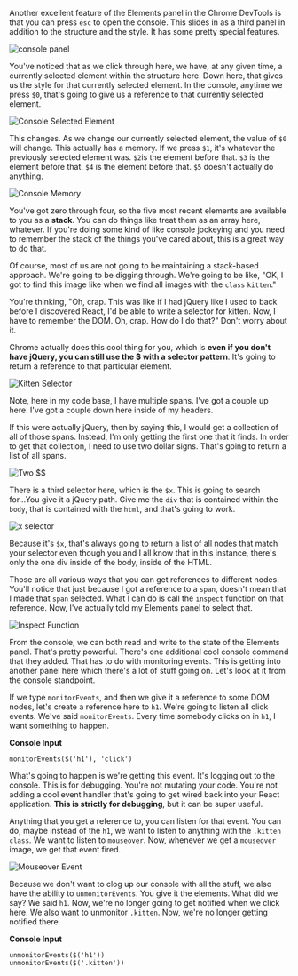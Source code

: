 Another excellent feature of the Elements panel in the Chrome DevTools is that you can press `esc` to open the console. This slides in as a third panel in addition to the structure and the style. It has some pretty special features.

![console panel](../images/misc-chrome-devtools-elements-console-integration-console.png)

You've noticed that as we click through here, we have, at any given time, a currently selected element within the structure here. Down here, that gives us the style for that currently selected element. In the console, anytime we press `$0`, that's going to give us a reference to that currently selected element.

![Console Selected Element](../images/misc-chrome-devtools-elements-console-integration-console-selected-element.png)

This changes. As we change our currently selected element, the value of `$0` will change. This actually has a memory. If we press `$1`, it's whatever the previously selected element was. `$2`is the element before that. `$3` is the element before that. `$4` is the element before that. `$5` doesn't actually do anything.

![Console Memory](../images/misc-chrome-devtools-elements-console-integration-console-memory.png)

You've got zero through four, so the five most recent elements are available to you as a **stack**. You can do things like treat them as an array here, whatever. If you're doing some kind of like console jockeying and you need to remember the stack of the things you've cared about, this is a great way to do that.

Of course, most of us are not going to be maintaining a stack-based approach. We're going to be digging through. We're going to be like, "OK, I got to find this image like when we find all images with the `class` `kitten`."

You're thinking, "Oh, crap. This was like if I had jQuery like I used to back before I discovered React, I'd be able to write a selector for kitten. Now, I have to remember the DOM. Oh, crap. How do I do that?" Don't worry about it.

Chrome actually does this cool thing for you, which is **even if you don't have jQuery, you can still use the $ with a selector pattern**. It's going to return a reference to that particular element.

![Kitten Selector](../images/misc-chrome-devtools-elements-console-integration-kitten-selector.png)

Note, here in my code base, I have multiple spans. I've got a couple up here. I've got a couple down here inside of my headers.

If this were actually jQuery, then by saying this, I would get a collection of all of those spans. Instead, I'm only getting the first one that it finds. In order to get that collection, I need to use two dollar signs. That's going to return a list of all spans.

![Two $$](../images/misc-chrome-devtools-elements-console-integration-two-dollar-signs.png)

There is a third selector here, which is the `$x`. This is going to search for...You give it a jQuery path. Give me the `div` that is contained within the `body`, that is contained with the `html`, and that's going to work.

![x selector](../images/misc-chrome-devtools-elements-console-integration-x-selector.png)

Because it's `$x`, that's always going to return a list of all nodes that match your selector even though you and I all know that in this instance, there's only the one div inside of the body, inside of the HTML.

Those are all various ways that you can get references to different nodes. You'll notice that just because I got a reference to a `span`, doesn't mean that I made that `span` selected. What I can do is call the `inspect` function on that reference. Now, I've actually told my Elements panel to select that.

![Inspect Function](../images/misc-chrome-devtools-elements-console-integration-inspect-function.png)

From the console, we can both read and write to the state of the Elements panel. That's pretty powerful. There's one additional cool console command that they added. That has to do with monitoring events. This is getting into another panel here which there's a lot of stuff going on. Let's look at it from the console standpoint.

If we type `monitorEvents`, and then we give it a reference to some DOM nodes, let's create a reference here to `h1`. We're going to listen all click events. We've said `monitorEvents`. Every time somebody clicks on in `h1`, I want something to happen.

**Console Input**
```
monitorEvents($('h1'), 'click')
```

What's going to happen is we're getting this event. It's logging out to the console. This is for debugging. You're not mutating your code. You're not adding a cool event handler that's going to get wired back into your React application. **This is strictly for debugging**, but it can be super useful.

Anything that you get a reference to, you can listen for that event. You can do, maybe instead of the `h1`, we want to listen to anything with the `.kitten class`. We want to listen to `mouseover`. Now, whenever we get a `mouseover` image, we get that event fired.

![Mouseover Event](../images/misc-chrome-devtools-elements-console-integration-mouseover-event.png)

Because we don't want to clog up our console with all the stuff, we also have the ability to `unmonitorEvents`. You give it the elements. What did we say? We said `h1`. Now, we're no longer going to get notified when we click here. We also want to unmonitor `.kitten`. Now, we're no longer getting notified there.

**Console Input**
```
unmonitorEvents($('h1'))
unmonitorEvents($('.kitten'))
```